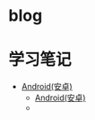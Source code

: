 # blog



# 学习笔记
* [Android(安卓)](https://github.com/KouChengjian/blog/blob/master/android)
   * [Android(安卓)](https://github.com/KouChengjian/blog/blob/master/android)
   * 
  
